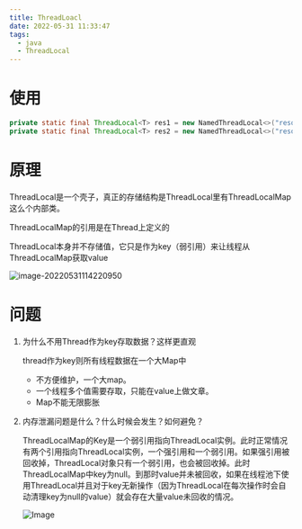 ```yaml
---
title: ThreadLoacl
date: 2022-05-31 11:33:47
tags:
  - java
  - ThreadLocal
---
```


# 使用

```java
private static final ThreadLocal<T> res1 = new NamedThreadLocal<>("resource1");
private static final ThreadLocal<T> res2 = new NamedThreadLocal<>("resource2");
```



# 原理

ThreadLocal是一个壳子，真正的存储结构是ThreadLocal里有ThreadLocalMap这么个内部类。

ThreadLocalMap的引用是在Thread上定义的

ThreadLocal本身并不存储值，它只是作为key（弱引用）来让线程从ThreadLocalMap获取value

![image-20220531114220950](/Users/zeki/Documents/Blog/source/_posts/ThreadLoacl/image-20220531114220950.png)



# 问题

1. 为什么不用Thread作为key存取数据？这样更直观

   thread作为key则所有线程数据在一个大Map中

   - 不方便维护，一个大map。
   - 一个线程多个值需要存取，只能在value上做文章。
   - Map不能无限膨胀

2. 内存泄漏问题是什么？什么时候会发生？如何避免？

   ThreadLocalMap的Key是一个弱引用指向ThreadLocal实例。此时正常情况有两个引用指向ThreadLocal实例，一个强引用和一个弱引用。如果强引用被回收掉，ThreadLocal对象只有一个弱引用，也会被回收掉。此时ThreadLocalMap中key为null。到那时value并未被回收，如果在线程池下使用ThreadLocal并且对于key无新操作（因为ThreadLocal在每次操作时会自动清理key为null的value）就会存在大量value未回收的情况。

   ![Image](https://mmbiz.qpic.cn/mmbiz_jpg/E44aHibktsKYsgMLicgU7JFpiaMHPSUjtFWUDTuViaTxgOmFjHLrA46ib2bm4uHRlBxo7SIJHFc74cmtho9WY6ugS8w/640?wx_fmt=jpeg&wxfrom=5&wx_lazy=1&wx_co=1)

